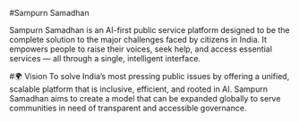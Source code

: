 #Sampurn Samadhan 

Sampurn Samadhan is an AI-first public service platform designed to be the complete solution to the major challenges faced by citizens in India. It empowers people to raise their voices, seek help, and access essential services — all through a single, intelligent interface.

#🌍 Vision
To solve India’s most pressing public issues by offering a unified, scalable platform that is inclusive, efficient, and rooted in AI. Sampurn Samadhan aims to create a model that can be expanded globally to serve communities in need of transparent and accessible governance.
